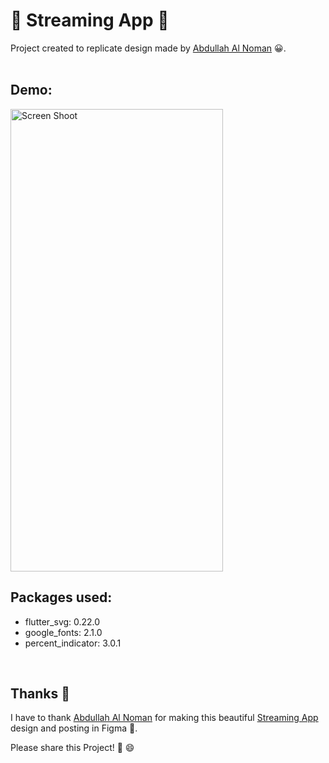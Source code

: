 # 🍿 Streaming App 🥤

Project created to replicate design made by [Abdullah Al Noman](https://www.figma.com/@noman_digital) 😀.
<br/><br/>

## Demo:

<img src="https://raw.githubusercontent.com/Mosarto/streamapp/master/demo/demo.gif" width="340" height="740" title="Screen Shoot">

<br/>

## Packages used:

- flutter_svg: 0.22.0
- google_fonts: 2.1.0
- percent_indicator: 3.0.1

<br/>

## Thanks 👏

I have to thank [Abdullah Al Noman](https://www.figma.com/@noman_digital) for making this beautiful [Streaming App](https://www.figma.com/community/file/1006067486983640269) design and posting in Figma 🌈.

Please share this Project! 🤝 😄
